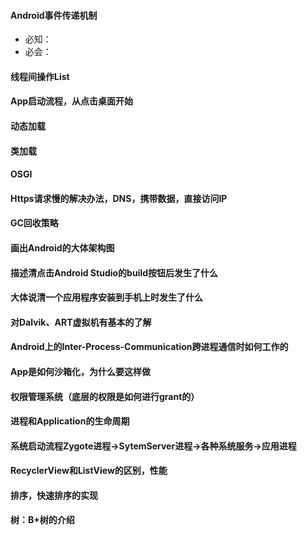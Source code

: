 #### Android事件传递机制
+ 必知：
+ 必会：
#### 线程间操作List
#### App启动流程，从点击桌面开始
#### 动态加载
#### 类加载
#### OSGI
#### Https请求慢的解决办法，DNS，携带数据，直接访问IP
#### GC回收策略
#### 画出Android的大体架构图
#### 描述清点击Android Studio的build按钮后发生了什么
#### 大体说清一个应用程序安装到手机上时发生了什么
#### 对Dalvik、ART虚拟机有基本的了解
#### Android上的Inter-Process-Communication跨进程通信时如何工作的
#### App是如何沙箱化，为什么要这样做
#### 权限管理系统（底层的权限是如何进行grant的）
#### 进程和Application的生命周期
#### 系统启动流程Zygote进程->SytemServer进程->各种系统服务->应用进程
#### RecyclerView和ListView的区别，性能
#### 排序，快速排序的实现 
#### 树：B+树的介绍